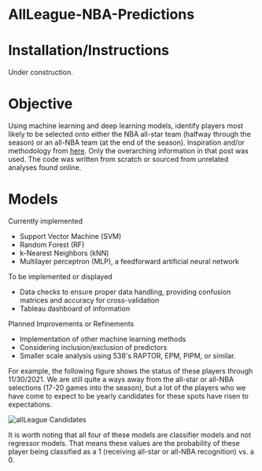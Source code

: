 # AllLeague-NBA-Predictions

Installation/Instructions
===========
Under construction.

Objective
===========
Using machine learning and deep learning models, identify players most likely to be selected onto either the NBA all-star team (halfway through the season) or an all-NBA team (at the end of the season). Inspiration and/or methodology from [here](https://www.reddit.com/r/nba/comments/bcdpls/oc_using_machine_learning_to_predict_the_2019_mvp/). Only the overarching information in that post was used. The code was written from scratch or sourced from unrelated analyses found online.

Models
===========
Currently implemented
* Support Vector Machine (SVM)
* Random Forest (RF)
* k-Nearest Neighbors (kNN)
* Multilayer perceptron (MLP), a feedforward artificial neural network

To be implemented or displayed
* Data checks to ensure proper data handling, providing confusion matrices and accuracy for cross-validation
* Tableau dashboard of information

Planned Improvements or Refinements
* Implementation of other machine learning methods
* Considering inclusion/exclusion of predictors
* Smaller scale analysis using 538's RAPTOR, EPM, PIPM, or similar.



For example, the following figure shows the status of these players through 11/30/2021. We are still quite a ways away from the all-star or all-NBA selections (17-20 games into the season), but a lot of the players who we have come to expect to be yearly candidates for these spots have risen to expectations.

![allLeague Candidates](https://user-images.githubusercontent.com/78449574/144187461-5f5c0f2a-9eed-4a0d-a35e-7dfcd4c91f9c.png)

It is worth noting that all four of these models are classifier models and not regressor models. That means these values are the probability of these player being classified as a 1 (receiving all-star or all-NBA recognition) vs. a 0.
